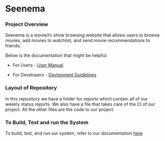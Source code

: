 # Seenema
### Project Overview
Seenema is a movie/tv show browsing website that allows users to browse movies, add movies to watchlist, and send movie recommendations to friends. 

Below is the documentation that might be helpful:

* For Users -  [User Manual](https://github.com/leenapagdar/Seenema/blob/main/USERMANUAL.md)

* For Developers - [Devlopment Guidelines](https://github.com/leenapagdar/Seenema/blob/main/DEVELOPMENT.md)

### Layout of Repository
In this repository we have a folder for reports which contain all of our weekly status reports. We also have a file that takes care of the CI of our project. All the other files are the code to our project.

### To Build, Test and run the System
To build, test, and run our system, refer to our documentation [here](./DEVELOPMENT.md)